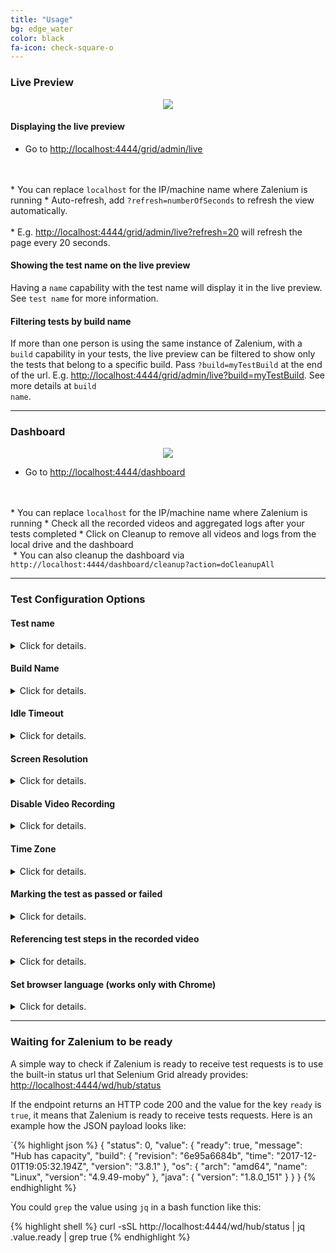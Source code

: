 ```yaml
---
title: "Usage"
bg: edge_water
color: black
fa-icon: check-square-o
---
```


### Live Preview

<p align="center">
  <img id="live-preview" src="img/live_preview.gif" />
</p>

#### Displaying the live preview
* Go to <a target="_blank" href="http://localhost:4444/grid/admin/live"><u>http://localhost:4444/grid/admin/live</u></a>
<br>
<br>    
  * You can replace <code class="bg-light text-dark">localhost</code> for the IP/machine name where Zalenium is running
* Auto-refresh, add <code class="bg-light text-dark">?refresh=numberOfSeconds</code> to refresh the view automatically.
<br>
<br>    
  * E.g. <a target="_blank" href="http://localhost:4444/grid/admin/live?refresh=20"><u>http://localhost:4444/grid/admin/live?refresh=20</u></a> 
  will refresh the page every 20 seconds.

#### Showing the test name on the live preview
Having a <code class="bg-light text-dark">name</code> capability with the test name will display it in the live preview. 
See <code class="bg-light text-dark">test name</code> for more information.

#### Filtering tests by build name
If more than one person is using the same instance of Zalenium, with a <code class="bg-light text-dark">build</code> 
capability in your tests, the live preview can be filtered to show only the tests that belong to a specific build. 
Pass <code class="bg-light text-dark">?build=myTestBuild</code> at the end of the url. E.g. 
<a target="_blank" href="http://localhost:4444/grid/admin/live?build=myTestBuild"><u>http://localhost:4444/grid/admin/live?build=myTestBuild</u></a>.
See more details at <code class="bg-light text-dark">build name</code>.

***

### Dashboard

<p align="center">
  <img id="dashboard" src="img/dashboard.gif" />
</p>

* Go to <a target="_blank" href="http://localhost:4444/dashboard"><u>http://localhost:4444/dashboard</u></a>
<br>
<br>    
  * You can replace <code class="bg-light text-dark">localhost</code> for the IP/machine name where Zalenium is running
* Check all the recorded videos and aggregated logs after your tests completed
* Click on Cleanup to remove all videos and logs from the local drive and the dashboard
<br>    
  * You can also cleanup the dashboard via <code class="bg-light text-dark">http://localhost:4444/dashboard/cleanup?action=doCleanupAll</code>

***

### Test Configuration Options

#### Test name
<details>
    <summary>Click for details.</summary>

    <div class="container m-2 p-2">
    Adding a <code class="bg-light text-dark">name</code> capability with the test name will do two things; it will 
    be displayed in the live preview to help you identify where your test is running, and the video file will also 
    use it in the file name. Example code in Java for the capability:

{% highlight java %}
    DesiredCapabilities desiredCapabilities = new DesiredCapabilities();
    desiredCapabilities.setCapability(CapabilityType.BROWSER_NAME, BrowserType.FIREFOX);
    desiredCapabilities.setCapability(CapabilityType.PLATFORM, Platform.LINUX);
    desiredCapabilities.setCapability("name", "myTestName");
{% endhighlight %}

    </div>
    
</details>    


#### Build Name
<details>
    <summary>Click for details.</summary>

    <div class="container m-2 p-2">
    Useful to filter the live preview and only display a group of tests belonging to the same build. Example code in Java
    for the capability:

{% highlight java %}
    DesiredCapabilities desiredCapabilities = new DesiredCapabilities();
    desiredCapabilities.setCapability(CapabilityType.BROWSER_NAME, BrowserType.CHROME);
    desiredCapabilities.setCapability(CapabilityType.PLATFORM, Platform.LINUX);
    desiredCapabilities.setCapability("build", "myTestBuild");
{% endhighlight %}

    </div>
    
</details>    



#### Idle Timeout
<details>
    <summary>Click for details.</summary>

    <div class="container m-2 p-2">
    By default, Zalenium allows a test to be idle up to 90 seconds. After that elapsed time, the session will be terminated, 
    the node will be shutdown and the recorded video will be saved (if video recording is enabled). This prevents a test to 
    run indefinitely after something went wrong. If you need to have a longer idle timeout, just set an 
    <code class="bg-light text-dark">idleTimeout</code> capability in your test. Example code in Java for the 
    capability (it sets the <code class="bg-light text-dark">idleTimeout</code> to 150 seconds):

{% highlight java %}
    DesiredCapabilities desiredCapabilities = new DesiredCapabilities();
    desiredCapabilities.setCapability(CapabilityType.BROWSER_NAME, BrowserType.FIREFOX);
    desiredCapabilities.setCapability(CapabilityType.PLATFORM, Platform.LINUX);
    desiredCapabilities.setCapability("idleTimeout", 150);
{% endhighlight %}

    </div>
    
</details>    

#### Screen Resolution
<details>
    <summary>Click for details.</summary>

    <div class="container m-2 p-2">
    You can pass a custom screen resolution for your test, just include a <code class="bg-light text-dark">screenResolution</code> 
    with the desired value. E.g. <code class="bg-light text-dark">screenResolution=1280x1024</code>. Also supported for 
    the same purpose <code class="bg-light text-dark">resolution</code> and 
    <code class="bg-light text-dark">screen-resolution</code>. Example code in Java for the capability 
    <code class="bg-light text-dark">screenResolution</code>

{% highlight java %}
    DesiredCapabilities desiredCapabilities = new DesiredCapabilities();
    desiredCapabilities.setCapability(CapabilityType.BROWSER_NAME, BrowserType.FIREFOX);
    desiredCapabilities.setCapability(CapabilityType.PLATFORM, Platform.LINUX);
    desiredCapabilities.setCapability("screenResolution", "1280x720");
{% endhighlight %}

    </div>
    
</details>    

#### Disable Video Recording
<details>
    <summary>Click for details.</summary>

    <div class="container m-2 p-2">
    It is possible to disable video recording (enabled by default) via test capabilities. Add a 
    <code class="bg-light text-dark">recordVideo=false</code> capability and no video will be recorded. Example code 
    in Java for the capability <code class="bg-light text-dark">recordVideo</code>

{% highlight java %}
    DesiredCapabilities desiredCapabilities = new DesiredCapabilities();
    desiredCapabilities.setCapability(CapabilityType.BROWSER_NAME, BrowserType.FIREFOX);
    desiredCapabilities.setCapability(CapabilityType.PLATFORM, Platform.LINUX);
    desiredCapabilities.setCapability("recordVideo", false);
{% endhighlight %}

    </div>
    
</details>    


#### Time Zone
<details>
    <summary>Click for details.</summary>

    <div class="container m-2 p-2">
    Run your test in a different time zone from the default one <code class="bg-light text-dark">Europe/Berlin</code>, 
    just pass a capability <code class="bg-light text-dark">tz</code> with the desired value. E.g. 
    <code class="bg-light text-dark">tz=America/Montreal</code>Example code in Java for the capability 
    <code class="bg-light text-dark">tz</code>.

{% highlight java %}
    DesiredCapabilities desiredCapabilities = new DesiredCapabilities();
    desiredCapabilities.setCapability(CapabilityType.BROWSER_NAME, BrowserType.FIREFOX);
    desiredCapabilities.setCapability(CapabilityType.PLATFORM, Platform.LINUX);
    desiredCapabilities.setCapability("tz", "America/Montreal");
{% endhighlight %}

    </div>
    
</details>    

#### Marking the test as passed or failed
<details>
    <summary>Click for details.</summary>

    <div class="container m-2 p-2">
    By default, tests in Zalenium are marked in the dashboard either as COMPLETED (session finishes normally) or TIMEOUT
    (session was ended due to inactivity). You can mark the test as passed or failed based on the assertions you do on
    your side with your test framework, add a cookie from with the name <code class="bg-light text-dark">zaleniumTestPassed</code> 
    with a value of <code class="bg-light text-dark">true</code> (if the test passes) or false (if the test fails). 
    This could be done in the after method where you already know if the test passed or failed. Here is an example in Java: 

{% highlight java %}
    Cookie cookie = new Cookie("zaleniumTestPassed", "true");
    webDriver.manage().addCookie(cookie);
{% endhighlight %}

    </div>
    
</details>    

#### Referencing test steps in the recorded video
<details>
    <summary>Click for details.</summary>

    <div class="container m-2 p-2">
    It is possible to reference your tests steps in the recorded video by passing their description to Zalenium via a
    cookie. For example, your test could go to the home page, search and add an article to the basket, go to the checkout,
    and pay. All this steps can be referenced in the video for a more simple debugging. You can pass the steps via messages
    with a cookie named <code class="bg-light text-dark">zaleniumMessage</code>. Here is an example in Java:

{% highlight java %}
    Cookie cookie = new Cookie("zaleniumMessage", "Go to home page");
    webDriver.manage().addCookie(cookie);
    webDriver.get("http://www.homepage.com");
    
    cookie = new Cookie("zaleniumMessage", "Search and add article to the basket");
    webDriver.manage().addCookie(cookie);
    /*
        Code performing WebDriver actions to search and add article to the basket.
     */
    
    cookie = new Cookie("zaleniumMessage", "Go to the checkout");
    webDriver.manage().addCookie(cookie);
    /*
        Code performing WebDriver actions to go to the checkout.
     */
    
    cookie = new Cookie("zaleniumMessage", "Pay");
    webDriver.manage().addCookie(cookie);
    /*
        Code performing WebDriver actions to pay.
     */
     
{% endhighlight %}

    </div>
    
</details>    


#### Set browser language (works only with Chrome)
<details>
    <summary>Click for details.</summary>

    <div class="container m-2 p-2">
    You can set the browser language when using Google Chrome, just pass the <code class="bg-light text-dark">ChromeOptions</code> 
    variable with the language argument. Example code in Java :

{% highlight java %}
    DesiredCapabilities desiredCapabilities = DesiredCapabilities.chrome();
    ChromeOptions options = new ChromeOptions();
    options.addArguments("lang=en_GB");
    desiredCapabilities.setCapability(ChromeOptions.CAPABILITY, options);
{% endhighlight %}

    </div>
    
</details>    

***

### Waiting for Zalenium to be ready
A simple way to check if Zalenium is ready to receive test requests is to use the built-in status url that Selenium
Grid already provides: <a target="_blank" href="http://localhost:4444/wd/hub/status"><u>http://localhost:4444/wd/hub/status</u></a>

If the endpoint returns an HTTP code 200 and the value for the key <code class="bg-light text-dark">ready</code> is 
<code class="bg-light text-dark">true</code>, it means that Zalenium is ready to receive tests requests. Here is an 
example how the JSON payload looks like: 

`{% highlight json %}
    {
      "status": 0,
      "value": {
        "ready": true,
        "message": "Hub has capacity",
        "build": {
          "revision": "6e95a6684b",
          "time": "2017-12-01T19:05:32.194Z",
          "version": "3.8.1"
        },
        "os": {
          "arch": "amd64",
          "name": "Linux",
          "version": "4.9.49-moby"
        },
        "java": {
          "version": "1.8.0_151"
        }
      }
    }
{% endhighlight %}

You could <code class="bg-light text-dark">grep</code> the value using <code class="bg-light text-dark">jq</code> in a 
bash function like this:

{% highlight shell %}
    curl -sSL http://localhost:4444/wd/hub/status | jq .value.ready | grep true
{% endhighlight %}